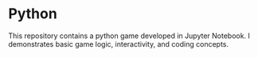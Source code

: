 # Python
This repository contains a python game developed in Jupyter Notebook. I demonstrates basic game logic, interactivity, and coding concepts.
